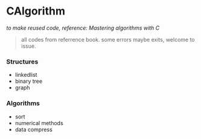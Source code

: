 # CAlgorithm
*to make reused code, reference: Mastering algorithms with C*


> all codes from referrence book.
some errors maybe exits, welcome to issue.


### Structures

- linkedlist
- binary tree
- graph

### Algorithms
- sort
- numerical methods
- data compress

